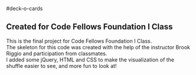#deck-o-cards
## Created for Code Fellows Foundation I Class

This is the final project for Code Fellows Foundation I Class.   
The skeleton for this code was created with the help of the instructor Brook Riggio and participation from classmates.   
I added some jQuery, HTML and CSS to make the visualization of the shuffle easier to see, and more fun to look at! 
